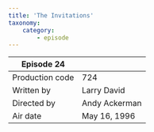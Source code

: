 ```yaml
---
title: 'The Invitations'
taxonomy:
    category:
        - episode
---
```


| Episode 24 | |
|-----------------|--------------------------------|
| Production code | 724                            |
| Written by      | Larry David |
| Directed by     | Andy Ackerman                   |
| Air date        | May 16, 1996                   |
